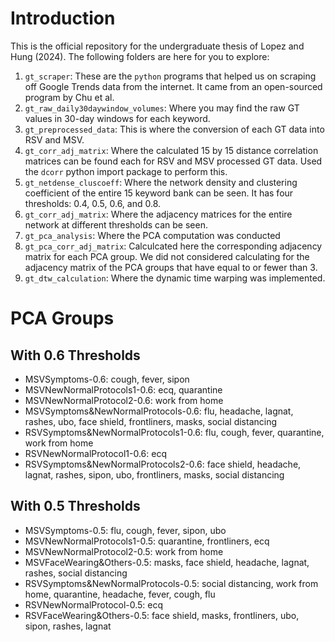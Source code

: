 # Introduction

This is the official repository for the undergraduate thesis of Lopez and Hung (2024). The following folders are here for you to explore:

1. `gt_scraper`: These are the `python` programs that helped us on scraping off Google Trends data from the internet. It came from an open-sourced program by Chu et al.
2. `gt_raw_daily30daywindow_volumes`: Where you may find the raw GT values in 30-day windows for each keyword.
3. `gt_preprocessed_data`: This is where the conversion of each GT data into RSV and MSV.
4. `gt_corr_adj_matrix`: Where the calculated 15 by 15 distance correlation matrices can be found each for RSV and MSV processed GT data. Used the `dcorr` python import package to perform this.
5. `gt_netdense_cluscoeff`: Where the network density and clustering coefficient of the entire 15 keyword bank can be seen. It has four thresholds: 0.4, 0.5, 0.6, and 0.8.
6. `gt_corr_adj_matrix`: Where the adjacency matrices for the entire network at different thresholds can be seen. 
7. `gt_pca_analysis`: Where the PCA computation was conducted
8. `gt_pca_corr_adj_matrix`: Calculcated here the corresponding adjacency matrix for each PCA group. We did not considered calculating for the adjacency matrix of the PCA groups that have equal to or fewer than 3.
9. `gt_dtw_calculation`: Where the dynamic time warping was implemented.

# PCA Groups
## With 0.6 Thresholds
* MSVSymptoms-0.6: cough, fever, sipon
* MSVNewNormalProtocols1-0.6: ecq, quarantine
* MSVNewNormalProtocol2-0.6: work from home
* MSVSymptoms&NewNormalProtocols-0.6: flu, headache, lagnat, rashes, ubo, face shield, frontliners, masks, social distancing
* RSVSymptoms&NewNormalProtocols1-0.6: flu, cough, fever, quarantine, work from home
* RSVNewNormalProtocol1-0.6: ecq
* RSVSymptoms&NewNormalProtocols2-0.6: face shield, headache, lagnat, rashes, sipon, ubo, frontliners, masks, social distancing

## With 0.5 Thresholds
* MSVSymptoms-0.5: flu, cough, fever, sipon, ubo
* MSVNewNormalProtocols1-0.5: quarantine, frontliners, ecq
* MSVNewNormalProtocol2-0.5: work from home
* MSVFaceWearing&Others-0.5: masks, face shield, headache, lagnat, rashes, social distancing
* RSVSymptoms&NewNormalProtocols-0.5: social distancing, work from home, quarantine, headache, fever, cough, flu
* RSVNewNormalProtocol-0.5: ecq
* RSVFaceWearing&Others-0.5: face shield, masks, frontliners, ubo, sipon, rashes, lagnat